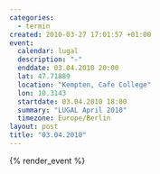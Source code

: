 ```yaml
--- 
categories: 
  - termin
created: 2010-03-27 17:01:57 +01:00
event: 
  calendar: lugal
  description: "-"
  enddate: 03.04.2010 20:00
  lat: 47.71889
  location: "Kempten, Cafe College"
  lon: 10.3143
  startdate: 03.04.2010 18:00
  summary: "LUGAL April 2010"
  timezone: Europe/Berlin
layout: post
title: "03.04.2010"
---
```


{% render_event %}


